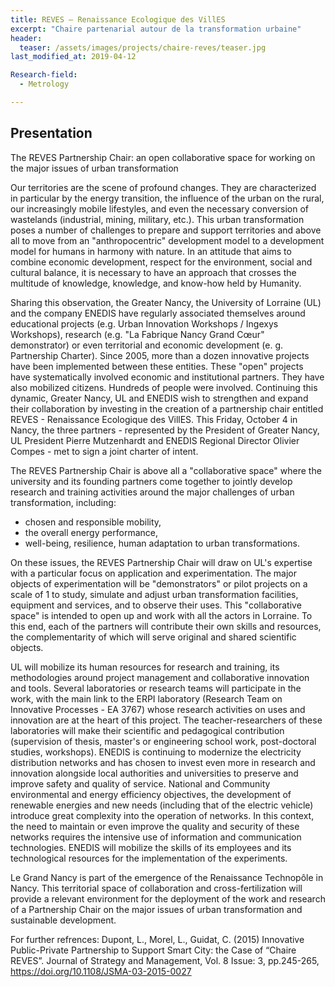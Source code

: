 ```yaml
---
title: REVES – Renaissance Ecologique des VillES
excerpt: "Chaire partenarial autour de la transformation urbaine"
header:
  teaser: /assets/images/projects/chaire-reves/teaser.jpg
last_modified_at: 2019-04-12

Research-field:
  - Metrology

---
```


## Presentation

The REVES Partnership Chair: an open collaborative space for working on the major issues of urban transformation

Our territories are the scene of profound changes. They are characterized in particular by the energy transition, the influence of the urban on the rural, our increasingly mobile lifestyles, and even the necessary conversion of wastelands (industrial, mining, military, etc.). This urban transformation poses a number of challenges to prepare and support territories and above all to move from an "anthropocentric" development model to a development model for humans in harmony with nature. In an attitude that aims to combine economic development, respect for the environment, social and cultural balance, it is necessary to have an approach that crosses the multitude of knowledge, knowledge, and know-how held by Humanity.

Sharing this observation, the Greater Nancy, the University of Lorraine (UL) and the company ENEDIS have regularly associated themselves around educational projects (e.g. Urban Innovation Workshops / Ingexys Workshops), research (e.g. "La Fabrique Nancy Grand Cœur" demonstrator) or even territorial and economic development (e. g. Partnership Charter). Since 2005, more than a dozen innovative projects have been implemented between these entities. These "open" projects have systematically involved economic and institutional partners. They have also mobilized citizens. Hundreds of people were involved.
Continuing this dynamic, Greater Nancy, UL and ENEDIS wish to strengthen and expand their collaboration by investing in the creation of a partnership chair entitled REVES - Renaissance Ecologique des VillES. This Friday, October 4 in Nancy, the three partners - represented by the President of Greater Nancy, UL President Pierre Mutzenhardt and ENEDIS Regional Director Olivier Compes - met to sign a joint charter of intent.


The REVES Partnership Chair is above all a "collaborative space" where the university and its founding partners come together to jointly develop research and training activities around the major challenges of urban transformation, including:
 - chosen and responsible mobility,
 - the overall energy performance,
 - well-being, resilience, human adaptation to urban transformations.

On these issues, the REVES Partnership Chair will draw on UL's expertise with a particular focus on application and experimentation. The major objects of experimentation will be "demonstrators" or pilot projects on a scale of 1 to study, simulate and adjust urban transformation facilities, equipment and services, and to observe their uses.
This "collaborative space" is intended to open up and work with all the actors in Lorraine. To this end, each of the partners will contribute their own skills and resources, the complementarity of which will serve original and shared scientific objects.

UL will mobilize its human resources for research and training, its methodologies around project management and collaborative innovation and tools. Several laboratories or research teams will participate in the work, with the main link to the ERPI laboratory (Research Team on Innovative Processes - EA 3767) whose research activities on uses and innovation are at the heart of this project. The teacher-researchers of these laboratories will make their scientific and pedagogical contribution (supervision of thesis, master's or engineering school work, post-doctoral studies, workshops).
ENEDIS is continuing to modernize the electricity distribution networks and has chosen to invest even more in research and innovation alongside local authorities and universities to preserve and improve safety and quality of service. National and Community environmental and energy efficiency objectives, the development of renewable energies and new needs (including that of the electric vehicle) introduce great complexity into the operation of networks. In this context, the need to maintain or even improve the quality and security of these networks requires the intensive use of information and communication technologies. ENEDIS will mobilize the skills of its employees and its technological resources for the implementation of the experiments.

Le Grand Nancy is part of the emergence of the Renaissance Technopôle in Nancy. This territorial space of collaboration and cross-fertilization will provide a relevant environment for the deployment of the work and research of a Partnership Chair on the major issues of urban transformation and sustainable development.

For further refrences: Dupont, L., Morel, L., Guidat, C. (2015) Innovative Public-Private Partnership to Support Smart City: the Case of “Chaire REVES”. Journal of Strategy and Management, Vol. 8 Issue: 3, pp.245-265, https://doi.org/10.1108/JSMA-03-2015-0027
